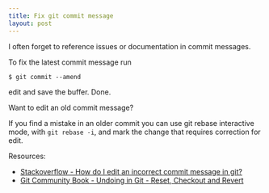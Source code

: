 ```yaml
---
title: Fix git commit message
layout: post
---
```


[stackoverflow]: http://stackoverflow.com/questions/179123/how-do-i-edit-an-incorrect-commit-message-in-git "How do I edit an incorrect commit message in git?"
[bookgit]: http://book.git-scm.com/4_undoing_in_git_-_reset,_checkout_and_revert.html "Git Community Book - Undoing in Git - Reset, Checkout and Revert"

I often forget to reference issues or documentation in commit messages.

To fix the latest commit message run

    $ git commit --amend

edit and save the buffer. Done.

Want to edit an old commit message?

If you find a mistake in an older commit you can use git rebase interactive
mode, with `git rebase -i`, and mark the change that requires correction for
edit.

Resources:

* [Stackoverflow - How do I edit an incorrect commit message in git?][stackoverflow]
* [Git Community Book - Undoing in Git - Reset, Checkout and Revert][bookgit]
